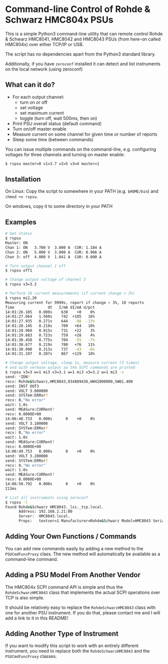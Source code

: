 # Command-line Control of Rohde & Schwarz HMC804x PSUs

This is a simple Python3 command-line utility that can remote control
Rohde & Schwarz HMC8041, HMC8042 and HMC8043 PSUs (from here-on called HMC804x)
over either TCP/IP or USB.

The script has no dependencies apart from the Python3 standard library.

Additionally, if you have `zeroconf` installed it can detect and list
instruments on the local network (using zeroconf)

## What can it do?

  - For each output channel:
    - turn on or off
    - set voltage
    - set maximum current
    - toggle (turn off, wait 500ms, then on)
  - Print PSU overall status (default command)
  - Turn on/off master enable
  - Measure current on some channel for given time or number of reports
  - Sleep some time (between commands)

You can issue multiple commands on the command-line, e.g. configuring voltages
for three channels and turning on master enable:

```bash
$ rspsu master=0 v1=3.7 v2=5 v3=4 master=1
```

## Installation

On Linux: Copy the script to somewhere in your PATH (e.g. `$HOME/bin`) and `chmod +x rspsu`.

On windows, copy it to some directory in your PATH


## Examples

```bash
# Get status
$ rspsu
Master: ON
Chan 1: ON   3.700 V  3.000 A  CUR: 1.184 A
Chan 2: ON   5.000 V  3.000 A  CUR: 0.966 A
Chan 3: off  4.000 V  1.041 A  CUR: 0.000 A

# Turn output channel 1 off
$ rspsu off1

# Change output voltage of channel 3
$ rspsu v3=3.2

# Perform 10 current measurements (if current change > 3%)
$ rspsu mi2,20
Measuring current for 9999s, report if change > 3%, 10 reports
Time               dt   I/mA dI/mA d/pct
14:01:26.105   0.000s    638    +0    0%
14:01:27.664   1.560s    742  +105   16%
14:01:27.935   0.271s    644   -98  -13%
14:01:28.145   0.210s    709   +64   10%
14:01:28.960   0.815s    731   +22    3%
14:01:29.683   0.723s    759   +28    4%
14:01:30.458   0.775s    704   -55   -7%
14:01:30.677   0.219s    780   +76   11%
14:01:30.990   0.313s    737   -43   -6%
14:01:31.197   0.207s    867  +129   18%

# Change output voltage, sleep 1s, measure current (3 times)
# and with verbose output so the SCPI commands are printed
$ rspsu v3=3 w=1 mi3 v3=3.1 w=1 mi3 v3=3.2 w=1 mi3 -v
send: *IDN?
recv: Rohde&Schwarz,HMC8043,034889436,HW42000000,SW01.400
send: INST OUT3
send: VOLT 3.000000
send: SYSTem:ERRor?
recv: 0,"No error"
wait: 1.0s
send: MEASure:CURRent?
recv: 0.0000E+00
14:06:48.733   0.000s      0    +0    0%
send: VOLT 3.100000
send: SYSTem:ERRor?
recv: 0,"No error"
wait: 1.0s
send: MEASure:CURRent?
recv: 0.0000E+00
14:06:49.753   0.000s      0    +0    0%
send: VOLT 3.200000
send: SYSTem:ERRor?
recv: 0,"No error"
wait: 1.0s
send: MEASure:CURRent?
recv: 0.0000E+00
14:06:50.792   0.000s      0    +0    0%
213ms

# List all instruments using zeroconf 
$ rspsu -l
Found Rohde&Schwarz HMC8043._lxi._tcp.local.
      Address: 192.168.2.21:80
      Server:  HMC8043.local.
      Props:   textver=1 Manufacturer=Rohde&Schwarz Model=HMC8043 SerialNumber=012345678 FirmwareVersion=01.400
```


## Adding Your Own Functions / Commands

You can add new commands easily by adding a new method to the
`PSUCmdFuncProxy` class. The new method will automatically be available
as a command-line command.

## Adding a PSU Model From Another Vendor 

The HMC804x SCPI command API is simple and thus the `RohdeSchwarzHMC8043`
class that implements the actual SCPI operations over TCP is also simple.

It should be relatively easy to replace the `RohdeSchwarzHMC8043` class
with one for another PSU instrument.
If you do that, please contact me and I will add a link to it
in this README!

## Adding Another Type of Instrument

If you want to modify this script to work with an entirely different
instrument, you need to replace both the `RohdeSchwarzHMC8043` and
the `PSUCmdFuncProxy` classes.
